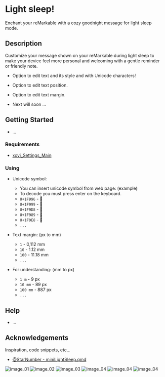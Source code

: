 # Light sleep!
Enchant your reMarkable with a cozy goodnight message for light sleep mode.


## Description
Customize your message shown on your reMarkable during light sleep to make your device feel more personal and welcoming with a gentle reminder or friendly note.

  - Option to edit text and its style and with Unicode characters!
  - Option to edit text position.
  - Option to edit text margin.

  - Next will soon ...


## Getting Started
* ...


### Requirements
* [xovi_Settings_Main](https://github.com/PepikVaio/reMarkable_Xovi_Extensions/tree/main/xovi_Settings_Main)


### Using
* Unicode symbol:
  - You can insert unicode symbol from web page: (example)
  - To decode you must press enter on the keyboard.
  - ```U+1F996``` - 🦖
  - ```U+1F999``` - 🦙
  - ```U+1F9D8``` - 🧘
  - ```U+1F989``` - 🦉
  - ```U+1F9E8``` - 🧨
  - ```...```

* Text margin: (px to mm)
  - ```1``` - 0,112 mm
  - ```10``` - 1.12 mm  
  - ```100``` - 11.18 mm  
  - ```...```

* For understanding: (mm to px)
  - ```1 m``` - 9 px
  - ```10 mm``` - 89 px
  - ```100 mm``` - 887 px
  - ```...```


## Help
* ...


## Acknowledgements
Inspiration, code snippets, etc...
* [@StarNumber - miniLightSleep.qmd](https://github.com/StarNumber12046/xovi-qmd-extensions/blob/main/miniLightSleep.qmd)


![image_01](https://github.com/PepikVaio/reMarkable_Xovi_Extensions/blob/main/system_Light_Sleep/.pictures/system_Light_Sleep_01.png?raw=true)
![image_02](https://github.com/PepikVaio/reMarkable_Xovi_Extensions/blob/main/system_Light_Sleep/.pictures/system_Light_Sleep_02.png?raw=true)
![image_03](https://github.com/PepikVaio/reMarkable_Xovi_Extensions/blob/main/system_Light_Sleep/.pictures/system_Light_Sleep_03.png?raw=true)
![image_04](https://github.com/PepikVaio/reMarkable_Xovi_Extensions/blob/main/system_Light_Sleep/.pictures/system_Light_Sleep_04.png?raw=true)
![image_04](https://github.com/PepikVaio/reMarkable_Xovi_Extensions/blob/main/system_Light_Sleep/.pictures/system_Light_Sleep_05.png?raw=true)
![image_04](https://github.com/PepikVaio/reMarkable_Xovi_Extensions/blob/main/system_Light_Sleep/.pictures/system_Light_Sleep_06.png?raw=true)
